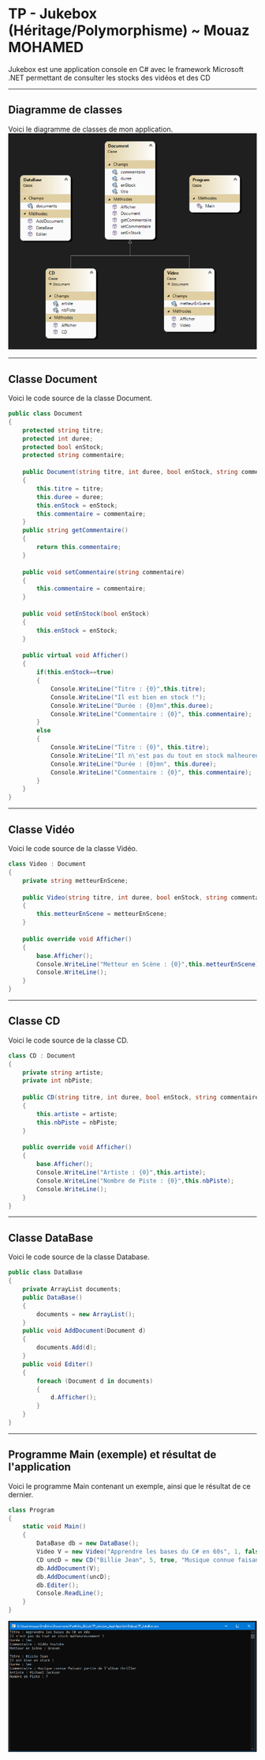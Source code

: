 # TP - Jukebox (Héritage/Polymorphisme) ~ Mouaz MOHAMED
Jukebox est une application console en C# avec le framework Microsoft .NET permettant de consulter les stocks des vidéos et des CD

---

## Diagramme de classes
Voici le diagramme de classes de mon application.<br>
![cd](Annexes/cd.png)

---

## Classe Document
Voici le code source de la classe Document.<br>
```csharp
public class Document
{
    protected string titre;
    protected int duree;
    protected bool enStock;
    protected string commentaire;

    public Document(string titre, int duree, bool enStock, string commentaire)
    {
        this.titre = titre;
        this.duree = duree;
        this.enStock = enStock;
        this.commentaire = commentaire;
    }
    public string getCommentaire()
    {
        return this.commentaire;
    }

    public void setCommentaire(string commentaire)
    {
        this.commentaire = commentaire;
    }

    public void setEnStock(bool enStock)
    {
        this.enStock = enStock;
    }

    public virtual void Afficher()
    {
        if(this.enStock==true)
        {
            Console.WriteLine("Titre : {0}",this.titre);
            Console.WriteLine("Il est bien en stock !");
            Console.WriteLine("Durée : {0}mn",this.duree);
            Console.WriteLine("Commentaire : {0}", this.commentaire);
        }
        else
        {
            Console.WriteLine("Titre : {0}", this.titre);
            Console.WriteLine("Il n\'est pas du tout en stock malheureusement !");
            Console.WriteLine("Durée : {0}mn", this.duree);
            Console.WriteLine("Commentaire : {0}", this.commentaire);
        }
    }
}
```

---

## Classe Vidéo
Voici le code source de la classe Vidéo.<br>
``` csharp
class Video : Document
{
    private string metteurEnScene;

    public Video(string titre, int duree, bool enStock, string commentaire, string metteurEnScene):base(titre, duree, enStock, commentaire)
    {
        this.metteurEnScene = metteurEnScene;
    }

    public override void Afficher()
    {
        base.Afficher();
        Console.WriteLine("Metteur en Scène : {0}",this.metteurEnScene);
        Console.WriteLine();
    }
}
```

---

## Classe CD
Voici le code source de la classe CD.<br>
``` csharp
class CD : Document
{
    private string artiste;
    private int nbPiste;

    public CD(string titre, int duree, bool enStock, string commentaire, string artiste, int nbPiste):base(titre,duree,enStock,commentaire)
    {
        this.artiste = artiste;
        this.nbPiste = nbPiste;
    }

    public override void Afficher()
    {
        base.Afficher();
        Console.WriteLine("Artiste : {0}",this.artiste);
        Console.WriteLine("Nombre de Piste : {0}",this.nbPiste);
        Console.WriteLine();
    }
}
```

---

## Classe DataBase
Voici le code source de la classe Database.<br>
``` csharp
public class DataBase
{
    private ArrayList documents;
    public DataBase()
    {
        documents = new ArrayList();
    }
    public void AddDocument(Document d)
    {
        documents.Add(d);
    }
    public void Editer()
    {
        foreach (Document d in documents)
        {
            d.Afficher();
        }
    }
}
```

---

## Programme Main (exemple) et résultat de l'application
Voici le programme Main contenant un exemple, ainsi que le résultat de ce dernier.<br>
```csharp
class Program
{
    static void Main()
    {
        DataBase db = new DataBase();
        Video V = new Video("Apprendre les bases du C# en 60s", 1, false, "Vidéo YouTube", "Graven");
        CD uncD = new CD("Billie Jean", 5, true, "Musique connue faisant partie de l'album Thriller", "Michael Jackson", 7);
        db.AddDocument(V);
        db.AddDocument(uncD);
        db.Editer();
        Console.ReadLine();
    }
}
```
![resultat](Annexes/resultat.png)